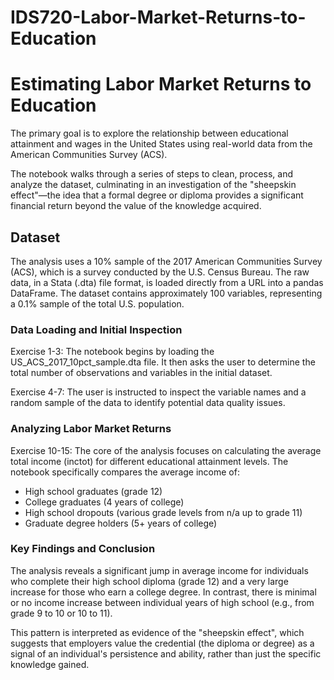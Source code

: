 # IDS720-Labor-Market-Returns-to-Education

# Estimating Labor Market Returns to Education

The primary goal is to explore the relationship between educational attainment and wages in the United States using real-world data from the American Communities Survey (ACS).

The notebook walks through a series of steps to clean, process, and analyze the dataset, culminating in an investigation of the "sheepskin effect"—the idea that a formal degree or diploma provides a significant financial return beyond the value of the knowledge acquired.

## Dataset
The analysis uses a 10% sample of the 2017 American Communities Survey (ACS), which is a survey conducted by the U.S. Census Bureau. The raw data, in a Stata (.dta) file format, is loaded directly from a URL into a pandas DataFrame. The dataset contains approximately 100 variables, representing a 0.1% sample of the total U.S. population.

### Data Loading and Initial Inspection

Exercise 1-3: The notebook begins by loading the US_ACS_2017_10pct_sample.dta file. It then asks the user to determine the total number of observations and variables in the initial dataset.

Exercise 4-7: The user is instructed to inspect the variable names and a random sample of the data to identify potential data quality issues.

### Analyzing Labor Market Returns
Exercise 10-15: The core of the analysis focuses on calculating the average total income (inctot) for different educational attainment levels. The notebook specifically compares the average income of:
- High school graduates (grade 12)
- College graduates (4 years of college)
- High school dropouts (various grade levels from n/a up to grade 11)
- Graduate degree holders (5+ years of college)

### Key Findings and Conclusion

The analysis reveals a significant jump in average income for individuals who complete their high school diploma (grade 12) and a very large increase for those who earn a college degree. In contrast, there is minimal or no income increase between individual years of high school (e.g., from grade 9 to 10 or 10 to 11).

This pattern is interpreted as evidence of the "sheepskin effect", which suggests that employers value the credential (the diploma or degree) as a signal of an individual's persistence and ability, rather than just the specific knowledge gained.